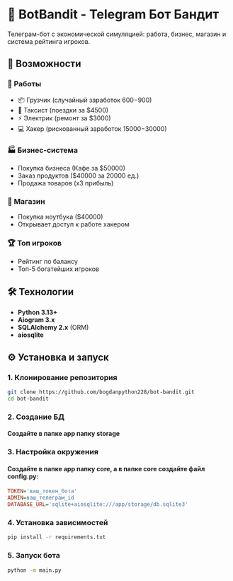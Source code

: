 # 🏦 BotBandit - Telegram Бот Бандит

Телеграм-бот с экономической симуляцией: работа, бизнес, магазин и система рейтинга игроков.

## 🚀 Возможности

### 💼 Работы
- 📦 Грузчик (случайный заработок $600-$900)
- 🚕 Таксист (поездки за $4500)
- ⚡ Электрик (ремонт за $3000)
- 💻 Хакер (рискованный заработок $15000-$30000)

### 🏭 Бизнес-система
- Покупка бизнеса (Кафе за $50000)
- Заказ продуктов ($40000 за 20000 ед.)
- Продажа товаров (x3 прибыль)

### 🛒 Магазин
- Покупка ноутбука ($40000)
- Открывает доступ к работе хакером

### 🏆 Топ игроков
- Рейтинг по балансу
- Топ-5 богатейших игроков

## 🛠 Технологии
- **Python 3.13+**
- **Aiogram 3.x**
- **SQLAlchemy 2.x** (ORM)
- **aiosqlite**

## ⚙️ Установка и запуск

### 1. Клонирование репозитория
```bash
git clone https://github.com/bogdanpython228/bot-bandit.git
cd bot-bandit
```

### 2. Создание БД
#### Создайте в папке app папку storage

### 3. Настройка окружения
#### Создайте в папке app папку core, а в папке core создайте файл config.py:
```ini
TOKEN='ваш_токен_бота'
ADMIN=ваш_телеграм_id
DATABASE_URL='sqlite+aiosqlite:///app/storage/db.sqlite3'
```

### 4. Установка зависимостей
```bash
pip install -r requirements.txt
```

### 5. Запуск бота
```bash
python -m main.py
```
